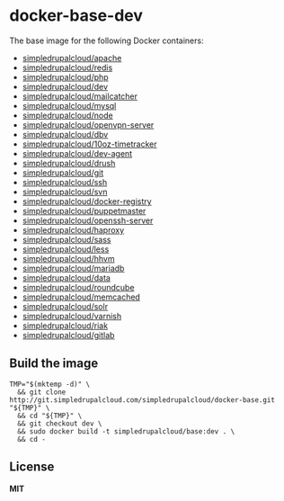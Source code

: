 # docker-base-dev

The base image for the following Docker containers:

  * [simpledrupalcloud/apache](https://registry.hub.docker.com/u/simpledrupalcloud/apache/)
  * [simpledrupalcloud/redis](https://registry.hub.docker.com/u/simpledrupalcloud/redis/)
  * [simpledrupalcloud/php](https://registry.hub.docker.com/u/simpledrupalcloud/php/)
  * [simpledrupalcloud/dev](https://registry.hub.docker.com/u/simpledrupalcloud/dev/)
  * [simpledrupalcloud/mailcatcher](https://registry.hub.docker.com/u/simpledrupalcloud/mailcatcher/)
  * [simpledrupalcloud/mysql](https://registry.hub.docker.com/u/simpledrupalcloud/mysql/)
  * [simpledrupalcloud/node](https://registry.hub.docker.com/u/simpledrupalcloud/node/)
  * [simpledrupalcloud/openvpn-server](https://registry.hub.docker.com/u/simpledrupalcloud/openvpn-server/)
  * [simpledrupalcloud/dbv](https://registry.hub.docker.com/u/simpledrupalcloud/dbv/)
  * [simpledrupalcloud/10oz-timetracker](https://registry.hub.docker.com/u/simpledrupalcloud/10oz-timetracker/)
  * [simpledrupalcloud/dev-agent](https://registry.hub.docker.com/u/simpledrupalcloud/dev-agent/)
  * [simpledrupalcloud/drush](https://registry.hub.docker.com/u/simpledrupalcloud/drush/)
  * [simpledrupalcloud/git](https://registry.hub.docker.com/u/simpledrupalcloud/git/)
  * [simpledrupalcloud/ssh](https://registry.hub.docker.com/u/simpledrupalcloud/ssh/)
  * [simpledrupalcloud/svn](https://registry.hub.docker.com/u/simpledrupalcloud/svn/)
  * [simpledrupalcloud/docker-registry](https://registry.hub.docker.com/u/simpledrupalcloud/docker-registry/)
  * [simpledrupalcloud/puppetmaster](https://registry.hub.docker.com/u/simpledrupalcloud/puppetmaster/)
  * [simpledrupalcloud/openssh-server](https://registry.hub.docker.com/u/simpledrupalcloud/openssh-server/)
  * [simpledrupalcloud/haproxy](https://registry.hub.docker.com/u/simpledrupalcloud/haproxy/)
  * [simpledrupalcloud/sass](https://registry.hub.docker.com/u/simpledrupalcloud/sass/)
  * [simpledrupalcloud/less](https://registry.hub.docker.com/u/simpledrupalcloud/less/)
  * [simpledrupalcloud/hhvm](https://registry.hub.docker.com/u/simpledrupalcloud/hhvm/)
  * [simpledrupalcloud/mariadb](https://registry.hub.docker.com/u/simpledrupalcloud/mariadb/)
  * [simpledrupalcloud/data](https://registry.hub.docker.com/u/simpledrupalcloud/data/)
  * [simpledrupalcloud/roundcube](https://registry.hub.docker.com/u/simpledrupalcloud/roundcube/)
  * [simpledrupalcloud/memcached](https://registry.hub.docker.com/u/simpledrupalcloud/memcached/)
  * [simpledrupalcloud/solr](https://registry.hub.docker.com/u/simpledrupalcloud/solr/)
  * [simpledrupalcloud/varnish](https://registry.hub.docker.com/u/simpledrupalcloud/varnish/)
  * [simpledrupalcloud/riak](https://registry.hub.docker.com/u/simpledrupalcloud/riak/)
  * [simpledrupalcloud/gitlab](https://registry.hub.docker.com/u/simpledrupalcloud/gitlab/)

## Build the image

    TMP="$(mktemp -d)" \
      && git clone http://git.simpledrupalcloud.com/simpledrupalcloud/docker-base.git "${TMP}" \
      && cd "${TMP}" \
      && git checkout dev \
      && sudo docker build -t simpledrupalcloud/base:dev . \
      && cd -

## License

**MIT**
